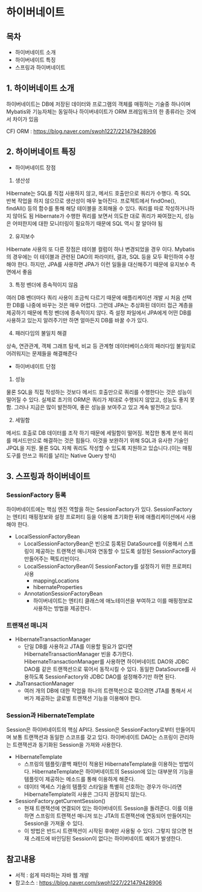 하이버네이트
=======================

목차 
-----------------------
- 하이버네이트 소개 
- 하이버네이트 특징 
- 스프링과 하이버네이트 


## 1. 하이버네이트 소개
하이버네이트는 DB에 저장된 데이터와 프로그램의 객체를 매핑하는 기술중 하나이며 Mybatis와 기능자체는 동일하나 하이버네이트가 ORM 프레임워크의 한 종류라는 것에서 차이가 있음

CF) ORM : https://blog.naver.com/swoh1227/221479428906

## 2. 하이버네이트 특징

- 하이버네이트 장점

1) 생산성

Hibernate는 SQL를 직접 사용하지 않고, 메서드 호출만으로 쿼리가 수행다. 즉 SQL 반복 작업을 하지 않으므로 생산성이 매우 높아진다.
프로젝트에서 findOne(), findAll() 등의 함수를 통해 해당 테이블을 조회해올 수 있다. 쿼리를 따로 작성하거나하지 않아도 됨
Hibernate가 수행한 쿼리를 보면서 의도한 대로 쿼리가 짜여졌는지, 성능은 어떠한지에 대한 모니터링이 필요하기 때문에 SQL 역시 잘 알아야 됨

2) 유지보수

Hibernate 사용의 또 다른 장점은 테이블 컬럼이 하나 변경되었을 경우 이다. Mybatis의 경우에는 이 테이블과 관련된 DAO의 파라미터, 결과, SQL 등을 모두 확인하여 수정해야 한다. 하지만, JPA를 사용하면 JPA가 이런 일들을 대신해주기 때문에 유지보수 측면에서 좋음

3) 특정 벤더에 종속적이지 않음

여러 DB 벤더마다 쿼리 사용이 조금씩 다르기 때문에 애플리케이션 개발 시 처음 선택한 DB를 나중에 바꾸는 것은 매우 어렵다. 그런데 JPA는 추상화된 데이터 접근 계층을 제공하기 때문에 특정 벤더에 종속적이지 않다. 즉 설정 파일에서 JPA에게 어떤 DB를 사용하고 있는지 알려주기만 하면 얼마든지 DB를 바꿀 수가 있다.

4) 패러다임의 불일치 해결

 상속, 연관관계, 객체 그래프 탐색, 비교 등 관계형 데이터베이스와의 패러다임 불일치로 어려워지는 문제들을 해결해준다

- 하이버네이트 단점

1) 성능

물론 SQL을 직접 작성하는 것보다 메서드 호출만으로 쿼리를 수행한다는 것은 성능이 떨어질 수 있다.
실제로 초기의 ORM은 쿼리가 제대로 수행되지 않았고, 성능도 좋지 못함. 그러나 지금은 많이 발전하여, 좋은 성능을 보여주고 있고 계속 발전하고 있다.

2) 세밀함

메서드 호출로 DB 데이터를 조작 하기 때문에 세밀함이 떨어짐. 복잡한 통계 분석 쿼리를 메서드만으로 해결하는 것은 힘들다. 이것을 보완하기 위해 SQL과 유사한 기술인 JPQL을 지원. 물론 SQL 자체 쿼리도 작성할 수 있도록 지원하고 있습니다.(이는 매핑도구를 안쓰고 쿼리를 날리는 Native Query 방식)

## 3. 스프링과 하이버네이트

### SessionFactory 등록
하이버네이트에는 핵심 엔진 역할을 하는 SessionFactory가 있다. SessionFactory는 엔티티 매핑정보와 설정 프로퍼티 등을 이용해 초기화한 뒤에 애플리케이션에서 사용해야 한다.

* LocalSessionFactoryBean
  * LocalSessionFactoryBean은 빈으로 등록된 DataSource를 이용해서 스프링이 제공하는 트랜잭션 매니저와 연동할 수 있도록 설정된 SessionFactory를 만들어주는 팩토리빈이다.
  * LocalSessionFactoryBean이 SessionFactory를 설정하기 위한 프로퍼티 사용
    * mappingLocations
    * hibernateProperties
   * AnnotationSessionFactoryBean
     * 하이버네이트는 엔티티 클래스에 애노테이션을 부여하고 이를 매핑정보로 사용하는 방법을 제공한다.

 

### 트랜잭션 매니저
  * HibernateTransactionManager
    - 단일 DB를 사용하고 JTA를 이용할 필요가 없다면 HibernateTransactionManager 빈을 추가한다. HibernateTransactionManager를 사용하면 하이버네이트 DAO와 JDBC DAO를 같은 트랜잭션으로 묶어서 동작시킬 수 있다. 동일한 DataSource를 사용하도록 SessionFactory와 JDBC DAO를 설정해주기만 하면 된다.
  * JtaTransactionManager
     - 여러 개의 DB에 대한 작업을 하나의 트랜잭션으로 묶으려면 JTA를 통해서 서버가 제공하는 글로벌 트랜잭션 기능을 이용해야 한다.

### Session과 HibernateTemplate
Session은 하이버네이트의 핵심 API다. Session은 SessionFactory로부터 만들어지며 보통 트랜잭션과 동일한 스코프를 갖고 있다. 하이버네이트 DAO는 스프링이 관리하는 트랜잭션과 동기화된 Session을 가져와 사용한다.

* HibernateTemplate
  * 스프링의 템플릿/콜백 패턴이 적용된 HibernateTemplate을 이용하는 방법이다. HibernateTemplate은 하이버네이트의 Session에 있는 대부분의 기능을 템플릿이 제공하는 메소드를 통해 이용하게 해준다.
  * 데이터 액세스 기술의 템플릿 스타일을 특별히 선호하는 경우가 아니라면 HibernateTemplate의 사용은 그다지 권장되지 않는다.
* SessionFactory.getCurrentSession()
   * 현재 트랜잭션에 연결되어 있는 하이버네이트 Session을 돌려준다. 이를 이용하면 스프링의 트랜잭션 매니저 또는 JTA의 트랜잭션에 연동되어 만들어지는 Session을 가져올 수 있다.
   * 이 방법은 반드시 트랜잭션이 시작된 후에만 사용될 수 있다. 그렇지 않으면 현재 스레드에 바인딩된 Session이 없다는 하이버네이트 예외가 발생한다.

  
## 참고내용
- 서적 : 쉽게 따라하는 자바 웹 개발
- 참고소스 : https://blog.naver.com/swoh1227/221479428906
